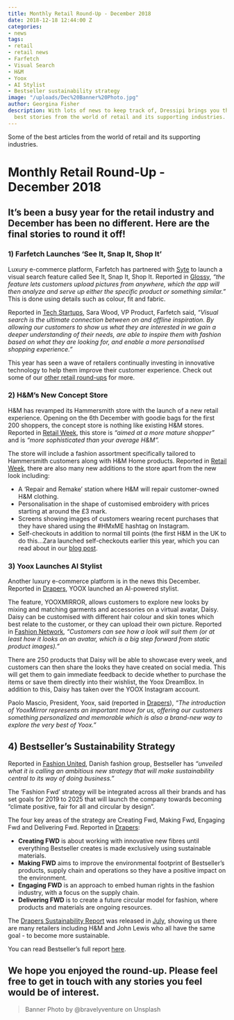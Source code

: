 ```yaml
---
title: Monthly Retail Round-Up - December 2018
date: 2018-12-18 12:44:00 Z
categories:
- news
tags:
- retail
- retail news
- Farfetch
- Visual Search
- H&M
- Yoox
- AI Stylist
- Bestseller sustainability strategy
image: "/uploads/Dec%20Banner%20Photo.jpg"
author: Georgina Fisher
description: With lots of news to keep track of, Dressipi brings you this month's
  best stories from the world of retail and its supporting industries.
---
```


Some of the best articles from the world of retail and its supporting industries.

# Monthly Retail Round-Up - December 2018

## It’s been a busy year for the retail industry and December has been no different. Here are the final stories to round it off!

### 1) Farfetch Launches ‘See It, Snap It, Shop It’

Luxury e-commerce platform, Farfetch has partnered with [Syte](https://www.syte.ai/) to launch a visual search feature called See It, Snap It, Shop It. Reported in [Glossy](https://www.glossy.co/evolution-of-luxury/farfetch-launches-visual-search-feature-as-luxury-plays-digital-catch-up), *“the feature lets customers upload pictures from anywhere, which the app will then analyze and serve up either the specific product or something similar.”* This is done using details such as colour, fit and fabric.

Reported in [Tech Startups](https://techstartups.com/2018/12/07/visual-ai-startup-syte-partners-luxury-fashion-platform-farfetch-launch-new-app-visual-search-feature-ios/), Sara Wood, VP Product, Farfetch said, *“Visual search is the ultimate connection between on and offline inspiration. By allowing our customers to show us what they are interested in we gain a deeper understanding of their needs, are able to inspire them with fashion based on what they are looking for, and enable a more personalised shopping experience.”*

This year has seen a wave of retailers continually investing in innovative technology to help them improve their customer experience. Check out some of our [other retail round-ups](https://dressipi.com/blog/) for more.

### 2) H&M’s New Concept Store

H&M has revamped its Hammersmith store with the launch of a new retail experience. Opening on the 6th December with goodie bags for the first 200 shoppers, the concept store is nothing like existing H&M stores. Reported in [Retail Week](https://www.retail-week.com/fashion/handms-new-concept-store--nothing-like-your-average-handm/7030643.article?authent=1), this store is *“aimed at a more mature shopper”* and is *“more sophisticated than your average H&M”.*

The store will include a fashion assortment specifically tailored to Hammersmith customers along with H&M Home products. Reported in [Retail Week](https://www.retail-week.com/fashion/handms-new-concept-store--nothing-like-your-average-handm/7030643.article), there are also many new additions to the store apart from the new look including:

* A ‘Repair and Remake’ station where H&M will repair customer-owned H&M clothing.
* Personalisation in the shape of customised embroidery with prices starting at around the £3 mark.
* Screens showing images of customers wearing recent purchases that they have shared using the #HMxME hashtag on Instagram.
* Self-checkouts in addition to normal till points (the first H&M in the UK to do this...Zara launched self-checkouts earlier this year, which you can read about in our [blog post](https://dressipi.com/blog/zaras-self-service-check-out-highlights-a-stronger-focus-on-creating-better-in-store-customer-experiences/).

### 3) Yoox Launches AI Stylist

Another luxury e-commerce platform is in the news this December. Reported in [Drapers](https://www.drapersonline.com/7033452.article?utm_source=newsletter&utm_medium=email&utm_campaign=DR_EditorialNewsletters.Paid:%20Send%20-%20Daily%20News&mkt_tok=eyJpIjoiTnpNMVptRmlOR0l6TVRrdyIsInQiOiJnNEFvdGd2dHZNVGwwUGpodTIxRWszU1JzTFNBRWs5bTRIZFlkaVNmckJqUDc2d1wvSkVjcUpmblQ0MXRHQXRIWFd3R0ZnRmg4cEpXdjRIcnhyeFVERU9yV1B2cWFKZ1JWbEpTSnBPNlJcL3czMXFXQnYzMTZqaTc0Y1dVdmo2Ung0In0%3D), YOOX launched an AI-powered stylist. 

The feature, YOOXMIRROR, allows customers to explore new looks by mixing and matching garments and accessories on a virtual avatar, Daisy. Daisy can be customised with different hair colour and skin tones which best relate to the customer, or they can upload their own picture. Reported in [Fashion Network](https://us.fashionnetwork.com/news/YNAP-unveils-Yoox-Mirror-AI-based-avatar-styling-suite,1044171.html#.XBjtYmj7RaR), *“Customers can see how a look will suit them (or at least how it looks on an avatar, which is a big step forward from static product images).”*

There are 250 products that Daisy will be able to showcase every week, and customers can then share the looks they have created on social media. This will get them to gain immediate feedback to decide whether to purchase the items or save them directly into their wishlist, the Yoox DreamBox. In addition to this, Daisy has taken over the YOOX Instagram account.

Paolo Mascio, President, Yoox, said (reported in [Drapers](https://www.drapersonline.com/7033452.article?utm_source=newsletter&utm_medium=email&utm_campaign=DR_EditorialNewsletters.Paid:%20Send%20-%20Daily%20News&mkt_tok=eyJpIjoiTnpNMVptRmlOR0l6TVRrdyIsInQiOiJnNEFvdGd2dHZNVGwwUGpodTIxRWszU1JzTFNBRWs5bTRIZFlkaVNmckJqUDc2d1wvSkVjcUpmblQ0MXRHQXRIWFd3R0ZnRmg4cEpXdjRIcnhyeFVERU9yV1B2cWFKZ1JWbEpTSnBPNlJcL3czMXFXQnYzMTZqaTc0Y1dVdmo2Ung0In0%3D)), *“The introduction of YooxMirror represents an important move for us, offering our customers something personalized and memorable which is also a brand-new way to explore the very best of Yoox.”*

## 4) Bestseller’s Sustainability Strategy

Reported in [Fashion United](https://fashionunited.uk/news/business/bestseller-launches-new-sustainability-strategy/2018121040427), Danish fashion group, Bestseller has *“unveiled what it is calling an ambitious new strategy that will make sustainability central to its way of doing business.”*

The ‘Fashion Fwd’ strategy will be integrated across all their brands and has set goals for 2019 to 2025 that will launch the company towards becoming “climate positive, fair for all and circular by design”. 

The four key areas of the strategy are Creating Fwd, Making Fwd, Engaging Fwd and Delivering Fwd. Reported in [Drapers](https://www.drapersonline.com/7033362.article?utm_source=newsletter&utm_medium=email&utm_campaign=DR_EditorialNewsletters.Reg:%20Send%20-%20Daily%20News&mkt_tok=eyJpIjoiWW1NNU1UWTJPVEE1TVdNNSIsInQiOiJRQ2hWbkhYS1JySXVJNkVLZ1NIOTBQVnhvc1RsRkVrV3JFUE1FQkFzS2NxVm5HRHc0SHR3QVFvRWtkZjdiNmtPUCtaWUNybUhPdGgrOHh1K0hpem9hb2JiN1UxalBWdndcL2d6ZWJ3cnpia1l4VEJLUEllMlowU09JN0ljdzljTVIifQ%3D%3D):

* **Creating FWD** is about working with innovative new fibres until everything Bestseller creates is made exclusively using sustainable materials.
* **Making FWD** aims to improve the environmental footprint of Bestseller’s products, supply chain and operations so they have a positive impact on the environment.
* **Engaging FWD** is an approach to embed human rights in the fashion industry, with a focus on the supply chain.
* **Delivering FWD** is to create a future circular model for fashion, where products and materials are ongoing resources.

The [Drapers Sustainability Report](http://guides.drapersonline.com/5922.guide) was released in [July](https://dressipi.com/blog/monthly-retail-round-up-july-2018/), showing us there are many retailers including H&M and John Lewis who all have the same goal - to become more sustainable.

You can read Bestseller’s full report [here](https://about.bestseller.com/news/bringing-sustainable-fashion-forward).

## We hope you enjoyed the round-up. Please feel free to get in touch with any stories you feel would be of interest.

> Banner Photo by @bravelyventure on Unsplash